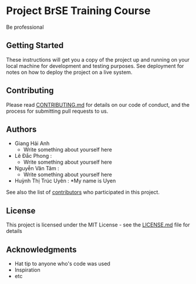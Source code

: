 ﻿# Project BrSE Training Course

Be professional 

## Getting Started

These instructions will get you a copy of the project up and running on your local machine for development and testing purposes. See deployment for notes on how to deploy the project on a live system.

## Contributing

Please read [CONTRIBUTING.md](https://gist.github.com/PurpleBooth/b24679402957c63ec426) for details on our code of conduct, and the process for submitting pull requests to us.

## Authors

* Giang Hải Anh
  * Write something about yourself here
* Lê Đắc Phong :
  * Write something about yourself here
* Nguyễn Văn Tâm :
  * Write something about yourself here
* Huỳnh Thị Trúc Uyên :
  *My name is Uyen

See also the list of [contributors](https://github.com/your/project/contributors) who participated in this project.

## License

This project is licensed under the MIT License - see the [LICENSE.md](LICENSE.md) file for details

## Acknowledgments

* Hat tip to anyone who's code was used
* Inspiration
* etc

